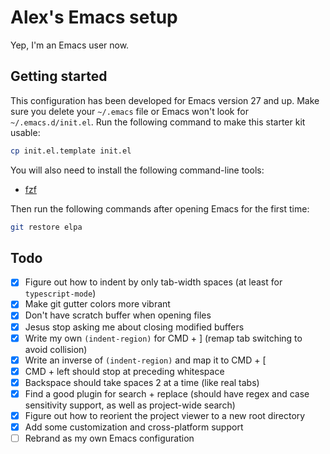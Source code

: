# Alex's Emacs setup
Yep, I'm an Emacs user now.

## Getting started
This configuration has been developed for Emacs version 27 and up.
Make sure you delete your `~/.emacs` file or Emacs won't look for `~/.emacs.d/init.el`.
Run the following command to make this starter kit usable:

```sh
cp init.el.template init.el
```

You will also need to install the following command-line tools:
- [fzf](https://github.com/junegunn/fzf)

Then run the following commands after opening Emacs for the first time:

```sh
git restore elpa
```

## Todo
- [x] Figure out how to indent by only tab-width spaces (at least for `typescript-mode`)
- [x] Make git gutter colors more vibrant
- [x] Don't have scratch buffer when opening files
- [x] Jesus stop asking me about closing modified buffers
- [x] Write my own `(indent-region)` for CMD + ] (remap tab switching to avoid collision)
- [x] Write an inverse of `(indent-region)` and map it to CMD + [
- [x] CMD + left should stop at preceding whitespace
- [x] Backspace should take spaces 2 at a time (like real tabs)
- [x] Find a good plugin for search + replace (should have regex and case sensitivity support, as well as project-wide search)
- [x] Figure out how to reorient the project viewer to a new root directory
- [x] Add some customization and cross-platform support
- [ ] Rebrand as my own Emacs configuration